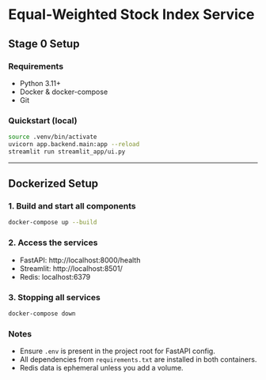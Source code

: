 # Equal-Weighted Stock Index Service

## Stage 0 Setup

### Requirements
- Python 3.11+
- Docker & docker-compose
- Git

### Quickstart (local)
```bash
source .venv/bin/activate
uvicorn app.backend.main:app --reload
streamlit run streamlit_app/ui.py
```

---

## Dockerized Setup

### 1. Build and start all components
```bash
docker-compose up --build
```

### 2. Access the services
- FastAPI: http://localhost:8000/health
- Streamlit: http://localhost:8501/
- Redis: localhost:6379

### 3. Stopping all services
```bash
docker-compose down
```

### Notes
- Ensure `.env` is present in the project root for FastAPI config.
- All dependencies from `requirements.txt` are installed in both containers.
- Redis data is ephemeral unless you add a volume.
